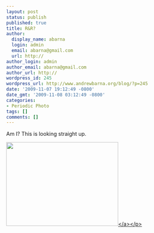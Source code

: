 ```yaml
---
layout: post
status: publish
published: true
title: R&R?
author:
  display_name: abarna
  login: admin
  email: abarna@gmail.com
  url: http://
author_login: admin
author_email: abarna@gmail.com
author_url: http://
wordpress_id: 245
wordpress_url: http://www.andrewbarna.org/blog/?p=245
date: '2009-11-07 19:12:49 -0800'
date_gmt: '2009-11-08 03:12:49 -0800'
categories:
- Periodic Photo
tags: []
comments: []
---
```

<p>Am I? This is looking straight up.</p>
<p><a href="http:&#47;&#47;www.andrewbarna.org&#47;blog&#47;wp-content&#47;uploads&#47;2009&#47;11&#47;l_2048_1536_80474FE0-97C8-4945-AC2A-30621C5E095B.jpeg"><img src="http:&#47;&#47;www.andrewbarna.org&#47;blog&#47;wp-content&#47;uploads&#47;2009&#47;11&#47;l_2048_1536_80474FE0-97C8-4945-AC2A-30621C5E095B.jpeg" alt="" width="300" height="225" class="alignnone size-full wp-image-364" &#47;><&#47;a><&#47;p></p>

